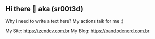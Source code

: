 ## Hi there 👋 aka (sr00t3d)

Why i need to write a text here? My actions talk for me ;)

My Site: https://zendev.com.br
My Blog: https://bandodenerd.com.br

<!--
**percioandrade/percioandrade** is a ✨ _special_ ✨ repository because its `README.md` (this file) appears on your GitHub profile.

Here are some ideas to get you started:

- 🔭 I’m currently working on ...
- 🌱 I’m currently learning ...
- 👯 I’m looking to collaborate on ...
- 🤔 I’m looking for help with ...
- 💬 Ask me about ...
- 📫 How to reach me: ...
- 😄 Pronouns: ...
- ⚡ Fun fact: ...
-->
